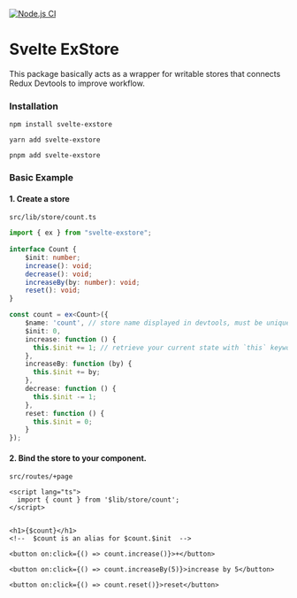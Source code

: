 [![Node.js CI](https://github.com/noney1412/svelte-exstore/actions/workflows/node.js.yml/badge.svg)](https://github.com/noney1412/svelte-exstore/actions/workflows/node.js.yml)

# Svelte ExStore 
This package basically acts as a wrapper for writable stores that connects Redux Devtools to improve workflow.

### Installation
```tsx
npm install svelte-exstore
```

```tsx
yarn add svelte-exstore
```

```tsx
pnpm add svelte-exstore
```

### Basic Example
#### 1. Create a store
`src/lib/store/count.ts`
```typescript
import { ex } from "svelte-exstore";
  
interface Count {
	$init: number;
	increase(): void;
	decrease(): void;
	increaseBy(by: number): void;
	reset(): void;
}

const count = ex<Count>({
	$name: 'count', // store name displayed in devtools, must be unique.
	$init: 0,
	increase: function () {
	  this.$init += 1; // retrieve your current state with `this` keyword.
	},
	increaseBy: function (by) {
	  this.$init += by;
	},
	decrease: function () {
	  this.$init -= 1;
	},
	reset: function () {
	  this.$init = 0;
	}
});
```
#### 2. Bind the store to your component.
`src/routes/+page`
```svelte
<script lang="ts">
  import { count } from '$lib/store/count';
</script>


<h1>{$count}</h1>
<!--  $count is an alias for $count.$init  -->

<button on:click={() => count.increase()}>+</button>

<button on:click={() => count.increaseBy(5)}>increase by 5</button>

<button on:click={() => count.reset()}>reset</button>
```
